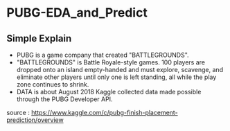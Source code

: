 # PUBG-EDA_and_Predict

## Simple Explain
- PUBG is a game company that created "BATTLEGROUNDS".
- "BATTLEGROUNDS" is Battle Royale-style games. 100 players are dropped onto an island empty-handed and must explore, scavenge, and eliminate other players until only one is left standing, all while the play zone continues to shrink.
- DATA is about August 2018 Kaggle collected data made possible through the PUBG Developer API.





source : https://www.kaggle.com/c/pubg-finish-placement-prediction/overview
